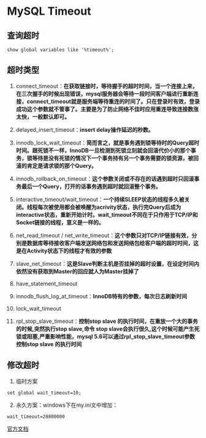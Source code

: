 # MySQL Timeout
## 查询超时
```
show global variables like '%timeout%';
```

## 超时类型
1. connect\_timeout：**在获取链接时，等待握手的超时时间，当一个连接上来，在三次握手的时候出现错误，mysql服务器会等待一段时间客户端进行重新连接，connect_timeout就是服务端等待重连的时间了。只在登录时有效，登录成功这个参数就不管事了。主要是为了防止网络不佳时应用重连导致连接数涨太快，一般默认即可。** 

2. delayed\_insert\_timeout：**insert delay操作延迟的秒数。**  

3. innodb\_lock\_wait\_timeout：**简而言之，就是事务遇到锁等待时的Query超时时间。跟死锁不一样，InnoDB一旦检测到死锁立刻就会回滚代价小的那个事务，锁等待是没有死锁的情况下一个事务持有另一个事务需要的锁资源，被回滚的肯定是请求锁的那个Query。**  

4. innodb\_rollback\_on\_timeout：**这个参数关闭或不存在的话遇到超时只回滚事务最后一个Query，打开的话事务遇到超时就回滚整个事务。**  

5. interactive\_timeout/wait\_timeout：**一个持续SLEEP状态的线程多久被关闭。线程每次被使用都会被唤醒为acrivity状态，执行完Query后成为interactive状态，重新开始计时。wait\_timeout不同在于只作用于TCP/IP和Socket链接的线程，意义是一样的。**  

6. net\_read\_timeout / net\_write\_timeout：**这个参数只对TCP/IP链接有效，分别是数据库等待接收客户端发送网络包和发送网络包给客户端的超时时间，这是在Activity状态下的线程才有效的参数**  

7. slave\_net\_timeout：**这是Slave判断主机是否挂掉的超时设置，在设定时间内依然没有获取到Master的回应就人为Master挂掉了**

8. have_statement_timeout

9. innodb_flush_log_at_timeout：**InnoDB特有的参数，每次日志刷新时间**

10. lock_wait_timeout

11. rpl_stop_slave_timeout：**控制stop slave 的执行时间，在重放一个大的事务的时候,突然执行stop slave,命令 stop slave会执行很久,这个时候可能产生死锁或阻塞,严重影响性能，mysql 5.6可以通过rpl_stop_slave_timeout参数控制stop slave 的执行时间**

## 修改超时
1. 临时方案
```
set global wait_timeout=10;
```

2. 永久方案：windows下在my.ini文中增加：
```
wait_timeout=28800000
```

[官方文档](http://dev.mysql.com/doc/refman/5.7/en/server-system-variables.html)
